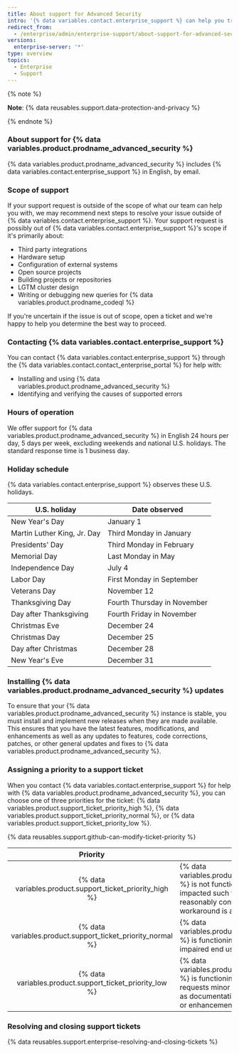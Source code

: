 ```yaml
---
title: About support for Advanced Security
intro: '{% data variables.contact.enterprise_support %} can help you troubleshoot issues you run into while using {% data variables.product.prodname_advanced_security %}.'
redirect_from:
  - /enterprise/admin/enterprise-support/about-support-for-advanced-security
versions:
  enterprise-server: '*'
type: overview
topics:
  - Enterprise
  - Support
---
```


{% note %}

**Note**: {% data reusables.support.data-protection-and-privacy %}

{% endnote %}

### About support for {% data variables.product.prodname_advanced_security %}

{% data variables.product.prodname_advanced_security %} includes {% data variables.contact.enterprise_support %} in English, by email.

### Scope of support

If your support request is outside of the scope of what our team can help you with, we may recommend next steps to resolve your issue outside of {% data variables.contact.enterprise_support %}. Your support request is possibly out of {% data variables.contact.enterprise_support %}'s scope if it's primarily about:
- Third party integrations
- Hardware setup
- Configuration of external systems
- Open source projects
- Building projects or repositories
- LGTM cluster design
- Writing or debugging new queries for {% data variables.product.prodname_codeql %}

If you're uncertain if the issue is out of scope, open a ticket and we're happy to help you determine the best way to proceed.

### Contacting {% data variables.contact.enterprise_support %}

You can contact {% data variables.contact.enterprise_support %} through the {% data variables.contact.contact_enterprise_portal %} for help with:
- Installing and using {% data variables.product.prodname_advanced_security %}
- Identifying and verifying the causes of supported errors

### Hours of operation

We offer support for {% data variables.product.prodname_advanced_security %} in English 24 hours per day, 5 days per week, excluding weekends and national U.S. holidays. The standard response time is 1 business day.

### Holiday schedule

{% data variables.contact.enterprise_support %} observes these U.S. holidays.

| U.S. holiday                | Date observed               |
| --------------------------- | --------------------------- |
| New Year's Day              | January 1                   |
| Martin Luther King, Jr. Day | Third Monday in January     |
| Presidents' Day             | Third Monday in February    |
| Memorial Day                | Last Monday in May          |
| Independence Day            | July 4                      |
| Labor Day                   | First Monday in September   |
| Veterans Day                | November 12                 |
| Thanksgiving Day            | Fourth Thursday in November |
| Day after Thanksgiving      | Fourth Friday in November   |
| Christmas Eve               | December 24                 |
| Christmas Day               | December 25                 |
| Day after Christmas         | December 28                 |
| New Year's Eve              | December 31                 |

### Installing {% data variables.product.prodname_advanced_security %} updates

To ensure that your {% data variables.product.prodname_advanced_security %} instance is stable, you must install and implement new releases when they are made available. This ensures that you have the latest features, modifications, and enhancements as well as any updates to features, code corrections, patches, or other general updates and fixes to {% data variables.product.prodname_advanced_security %}.

### Assigning a priority to a support ticket

When you contact {% data variables.contact.enterprise_support %} for help with {% data variables.product.prodname_advanced_security %}, you can choose one of three priorities for the ticket: {% data variables.product.support_ticket_priority_high %}, {% data variables.product.support_ticket_priority_normal %}, or {% data variables.product.support_ticket_priority_low %}.

{% data reusables.support.github-can-modify-ticket-priority %}

|                           Priority                            | Description                                                                                                                                                                                                           |
|:-------------------------------------------------------------:| --------------------------------------------------------------------------------------------------------------------------------------------------------------------------------------------------------------------- |
|  {% data variables.product.support_ticket_priority_high %}  | {% data variables.product.prodname_advanced_security %} is not functioning or is stopped or severely impacted such that the end user cannot reasonably continue use of the software and no workaround is available. |
| {% data variables.product.support_ticket_priority_normal %} | {% data variables.product.prodname_advanced_security %} is functioning inconsistently, causing impaired end user usage and productivity.                                                                            |
|  {% data variables.product.support_ticket_priority_low %}   | {% data variables.product.prodname_advanced_security %} is functioning consistently, but the end user requests minor changes in the software, such as documentation updates, cosmetic defects, or enhancements.     |

### Resolving and closing support tickets

{% data reusables.support.enterprise-resolving-and-closing-tickets %}
